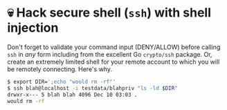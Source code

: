 # 💀 Hack secure shell (`ssh`) with shell injection

Don't forget to validate your command input (DENY/ALLOW) before calling `ssh` in *any* form including from the excellent Go `crypto/ssh` package. Or, create an extremely limited shell for your remote account to which you will be remotely connecting. Here's why.

```sh
$ export DIR=';echo "would rm -rf"'
$ ssh blah@localhost -i testdata/blahpriv "ls -ld $DIR"
drwxr-x--- 5 blah blah 4096 Dec 10 03:03 .
would rm -rf
```
